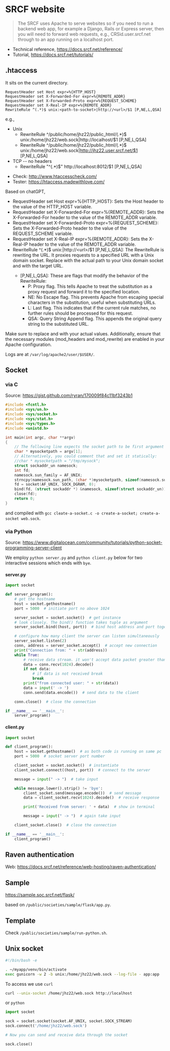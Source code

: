 # SRCF website

> The SRCF uses Apache to serve websites so if you need to run a backend web app, for example a Django, Rails or Express server, then you will need to forward web requests, e.g., CRSid.user.srcf.net through to an app running on a localhost port.

- Technical reference, <https://docs.srcf.net/reference/>
- Tutorial, <https://docs.srcf.net/tutorials/>

## .htaccess

It sits on the current directory.

```
RequestHeader set Host expr=%{HTTP_HOST}
RequestHeader set X-Forwarded-For expr=%{REMOTE_ADDR}
RequestHeader set X-Forwarded-Proto expr=%{REQUEST_SCHEME}
RequestHeader set X-Real-IP expr=%{REMOTE_ADDR}
RewriteRule ^(.*)$ unix:<path-to-socket>|http://<url>/$1 [P,NE,L,QSA]
```

e.g.,

* Unix
    - RewriteRule ^/public/home/jhz22/public_html/(.*)\$ unix:/home/jhz22/web.sock|http://localhost/\$1 [P,NE,L,QSA]
    - RewriteRule ^/public/home/jhz22/public_html/(.*)\$ unix:/home/jhz22/web.sock|http://jhz22.user.srcf.net/$1 [P,NE,L,QSA]
* TCP -- no headers
    - RewriteRule "^(.*)\$" http://localhost:8012/\$1 [P,NE,L,QSA]
- Check: <http://www.htaccesscheck.com/>
- Tester: <https://htaccess.madewithlove.com/>

Based on chatGPT,

* RequestHeader set Host expr=%{HTTP_HOST}: Sets the Host header to the value of the HTTP_HOST variable.
* RequestHeader set X-Forwarded-For expr=%{REMOTE_ADDR}: Sets the X-Forwarded-For header to the value of the REMOTE_ADDR variable.
* RequestHeader set X-Forwarded-Proto expr=%{REQUEST_SCHEME}: Sets the X-Forwarded-Proto header to the value of the REQUEST_SCHEME variable.
* RequestHeader set X-Real-IP expr=%{REMOTE_ADDR}: Sets the X-Real-IP header to the value of the REMOTE_ADDR variable.
* RewriteRule ^(.*)$ unix:<path-to-socket>|http://<url\>/$1 [P,NE,L,QSA]: The RewriteRule is rewriting the URL. It proxies requests to a specified URL with a Unix domain socket. Replace <path-to-socket> with the actual path to your Unix domain socket and <url> with the target URL.
  - [P,NE,L,QSA]: These are flags that modify the behavior of the RewriteRule:
      - P: Proxy flag. This tells Apache to treat the substitution as a proxy request and forward it to the specified location.
      - NE: No Escape flag. This prevents Apache from escaping special characters in the substitution, useful when substituting URLs.
      - L: Last flag. This indicates that if the current rule matches, no further rules should be processed for this request.
      - QSA: Query String Append flag. This appends the original query string to the substituted URL.

Make sure to replace <path-to-socket> and <url> with your actual values. Additionally, ensure that the necessary modules (mod_headers and mod_rewrite) are enabled in your Apache configuration.

Logs are at `/var/log/apache2/user/$USER/`.

## Socket

### via C

Source: <https://gist.github.com/ryran/170009f84c11bf3243b1>

```c
#include <fcntl.h>
#include <sys/un.h>
#include <sys/socket.h>
#include <sys/stat.h>
#include <sys/types.h>
#include <unistd.h>

int main(int argc, char **argv)
{
    // The following line expects the socket path to be first argument
    char * mysocketpath = argv[1];
    // Alternatively, you could comment that and set it statically:
    //char * mysocketpath = "/tmp/mysock";
    struct sockaddr_un namesock;
    int fd;
    namesock.sun_family = AF_UNIX;
    strncpy(namesock.sun_path, (char *)mysocketpath, sizeof(namesock.sun_path));
    fd = socket(AF_UNIX, SOCK_DGRAM, 0);
    bind(fd, (struct sockaddr *) &namesock, sizeof(struct sockaddr_un));
    close(fd);
    return 0;
}
```

and compiled with `gcc cleate-a-socket.c -o create-a-socket; create-a-socket web.sock`.

### via Python

Source: <https://www.digitalocean.com/community/tutorials/python-socket-programming-server-client>

We employ `python server.py` and `python client.py` below for two interactive sessions which ends with `bye`.

#### server.py

```python
import socket

def server_program():
    # get the hostname
    host = socket.gethostname()
    port = 5000  # initiate port no above 1024

    server_socket = socket.socket()  # get instance
    # look closely. The bind() function takes tuple as argument
    server_socket.bind((host, port))  # bind host address and port together

    # configure how many client the server can listen simultaneously
    server_socket.listen(2)
    conn, address = server_socket.accept()  # accept new connection
    print("Connection from: " + str(address))
    while True:
        # receive data stream. it won't accept data packet greater than 1024 bytes
        data = conn.recv(1024).decode()
        if not data:
            # if data is not received break
            break
        print("from connected user: " + str(data))
        data = input(' -> ')
        conn.send(data.encode())  # send data to the client

    conn.close()  # close the connection

if __name__ == '__main__':
    server_program()
```

#### client.py

```python
import socket

def client_program():
    host = socket.gethostname()  # as both code is running on same pc
    port = 5000  # socket server port number

    client_socket = socket.socket()  # instantiate
    client_socket.connect((host, port))  # connect to the server

    message = input(" -> ")  # take input

    while message.lower().strip() != 'bye':
        client_socket.send(message.encode())  # send message
        data = client_socket.recv(1024).decode()  # receive response

        print('Received from server: ' + data)  # show in terminal

        message = input(" -> ")  # again take input

    client_socket.close()  # close the connection

if __name__ == '__main__':
    client_program()
```

## Raven authentication

Web: <https://docs.srcf.net/reference/web-hosting/raven-authentication/>

## Sample

<https://sample.soc.srcf.net/flask/>

based on `/public/societies/sample/flask/app.py`.

## Template

Check `/public/societies/sample/run-python.sh`.

## Unix socket

```bash
#!/bin/bash -e

. ~/myapp/venv/bin/activate
exec gunicorn -w 2 -b unix:/home/jhz22/web.sock --log-file - app:app
```

To access we use `curl`

```bash
curl --unix-socket /home/jhz22/web.sock http://localhost
```

or `python`

```python
import socket

sock = socket.socket(socket.AF_UNIX, socket.SOCK_STREAM)
sock.connect('/home/jhz22/web.sock')

# Now you can send and receive data through the socket

sock.close()
```
